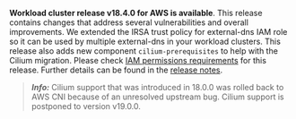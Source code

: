 **Workload cluster release v18.4.0 for AWS is available**. This release contains changes that address several vulnerabilities and overall improvements. We extended the IRSA trust policy for external-dns IAM role so it can be used by multiple external-dns in your workload clusters. This release also adds new component `cilium-prerequisites` to help with the Cilium migration. Please check [IAM permissions requirements](https://github.com/giantswarm/giantswarm-aws-account-prerequisites/blob/master/CHANGELOG.md#310---2023-04-27) for this release. Further details can be found in the [release notes](https://docs.giantswarm.io/changes/workload-cluster-releases-aws/releases/aws-v18.4.0/).

> **_Info:_** Cilium support that was introduced in 18.0.0 was rolled back to AWS CNI because of an unresolved upstream bug. Cilium support is postponed to version v19.0.0.
